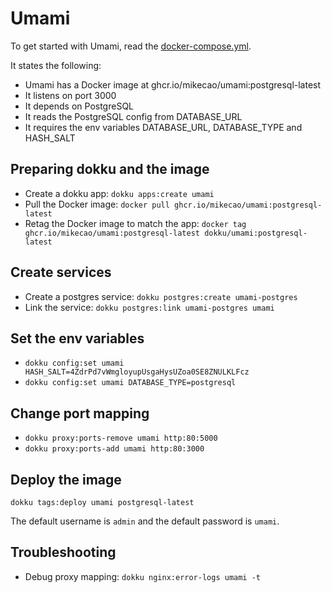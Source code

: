 # Umami

To get started with Umami, read the
[docker-compose.yml](https://github.com/mikecao/umami/blob/master/docker-compose.yml).

It states the following:

* Umami has a Docker image at ghcr.io/mikecao/umami:postgresql-latest
* It listens on port 3000
* It depends on PostgreSQL
* It reads the PostgreSQL config from DATABASE_URL
* It requires the env variables DATABASE_URL, DATABASE_TYPE and HASH_SALT

## Preparing dokku and the image

* Create a dokku app: `dokku apps:create umami`
* Pull the Docker image: `docker pull ghcr.io/mikecao/umami:postgresql-latest`
* Retag the Docker image to match the app: `docker tag ghcr.io/mikecao/umami:postgresql-latest dokku/umami:postgresql-latest`

## Create services

* Create a postgres service: `dokku postgres:create umami-postgres`
* Link the service: `dokku postgres:link umami-postgres umami`

## Set the env variables

* `dokku config:set umami HASH_SALT=4ZdrPd7vWmgloyupUsgaHysUZoa0SE8ZNULKLFcz`
* `dokku config:set umami DATABASE_TYPE=postgresql`

## Change port mapping

* `dokku proxy:ports-remove umami http:80:5000`
* `dokku proxy:ports-add umami http:80:3000`

## Deploy the image

`dokku tags:deploy umami postgresql-latest`

The default username is `admin` and the default password is `umami`.

## Troubleshooting

* Debug proxy mapping: `dokku nginx:error-logs umami -t`
